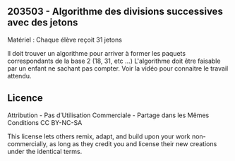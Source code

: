 ## 203503 - Algorithme des divisions successives avec des jetons
Matériel : 
Chaque élève reçoit 31 jetons

Il doit trouver un algorithme pour arriver à former les paquets correspondants de la base 2 (18, 31, etc ...) L'algorithme doit être faisable par un enfant ne sachant pas compter. Voir la vidéo pour connaitre le travail attendu.

## Licence
Attribution - Pas d’Utilisation Commerciale - Partage dans les Mêmes Conditions
CC BY-NC-SA

This license lets others remix, adapt, and build upon your work non-commercially, as long as they credit you and license their new creations under the identical terms.
